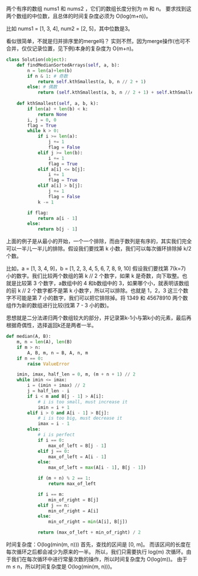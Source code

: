 两个有序的数组 nums1 和 nums2 ，它们的数组长度分别为 m 和 n。
要求找到这两个数组的中位数，且总体的时间复杂度必须为 O(log(m+n))。

比如 nums1 = [1, 3, 4], num2 = [2, 5]，其中位数是3。


看似很简单，不就是归并排序里的merge吗？ 实则不然，因为merge操作(也可不合并，仅仅记录位置，见下例)本身的复杂度为 O(m+n)。


```python
class Solution(object):
    def findMedianSortedArrays(self, a, b):
    	n = len(a)+len(b)
    	if n & 1: # 奇数
    		return self.kthSmallest(a, b, n // 2 + 1)
    	else: # 偶数
    		return (self.kthSmallest(a, b, n // 2 + 1) + self.kthSmallest(a, b, n // 2)) / 2
    		
    def kthSmallest(self, a, b, k):
        if len(a) + len(b) < k:
            return None
        i, j = 0, 0
        flag = True
        while k > 0:
            if i >= len(a):
                j += 1
                flag = False
            elif j >= len(b):
                i += 1
                flag = True
            elif a[i] <= b[j]:
                i += 1
                flag = True
            elif a[i] > b[j]:
                j += 1
                flag = False
            k -= 1

        if flag:
            return a[i - 1]
        else:
            return b[j - 1]
```

上面的例子是从最小的开始，一个一个排除，而由于数列是有序的，其实我们完全可以一半儿一半儿的排除。假设我们要找第 k 小数，我们可以每次循环排除掉 k/2 个数。

比如，a = [1, 3, 4, 9]，b = [1, 2, 3, 4, 5, 6, 7, 8, 9, 10] 
假设我们要找第 7(k=7) 小的数字。我们比较两个数组的第 k // 2 个数字，如果 k 是奇数，向下取整。也就是比较第 3 个数字，a数组中的 4 和b数组中的 3，如果哪个小，就表明该数组的前 k // 2 个数字都不是第 k 小数字，所以可以排除。也就是 1，2，3 这三个数字不可能是第 7 小的数字，我们可以把它排除掉。将 1349 和 45678910 两个数组作为新的数组进行比较(找第 7 - 3 小的数)。

思想就是二分法递归两个数组较大的部分，并记录第k-1小与第k小的元素，最后再根据奇偶性，选择返回k还是两者一半。

```python
def median(A, B):
    m, n = len(A), len(B)
    if m > n:
        A, B, m, n = B, A, n, m
    if n == 0:
        raise ValueError

    imin, imax, half_len = 0, m, (m + n + 1) // 2
    while imin <= imax:
        i = (imin + imax) // 2
        j = half_len - i
        if i < m and B[j - 1] > A[i]:
            # i is too small, must increase it
            imin = i + 1
        elif i > 0 and A[i - 1] > B[j]:
            # i is too big, must decrease it
            imax = i - 1
        else:
            # i is perfect
            if i == 0:
                max_of_left = B[j - 1]
            elif j == 0:
                max_of_left = A[i - 1]
            else:
                max_of_left = max(A[i - 1], B[j - 1])

            if (m + n) % 2 == 1:
                return max_of_left

            if i == m:
                min_of_right = B[j]
            elif j == n:
                min_of_right = A[i]
            else:
                min_of_right = min(A[i], B[j])

            return (max_of_left + min_of_right) / 2
```

时间复杂度：O(log(min(m, n)))
首先，查找的区间是 [0, m]。
而该区间的长度在每次循环之后都会减少为原来的一半。
所以，我们只需要执行 log(m) 次循环。由于我们在每次循环中进行常量次数的操作，所以时间复杂度为 O(log(m))。
由于 m ≤ n，所以时间复杂度是 O(log(min(m, n)))。
